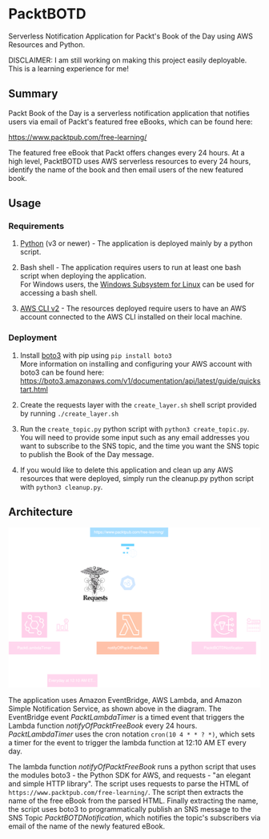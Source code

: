 # PacktBOTD
Serverless Notification Application for Packt's Book of the Day using AWS Resources and Python.

DISCLAIMER: I am still working on making this project easily deployable. This is a learning experience for me!

## Summary

Packt Book of the Day is a serverless notification application that notifies users via email of Packt's featured free eBooks, which can be found here:

https://www.packtpub.com/free-learning/

The featured free eBook that Packt offers changes every 24 hours. At a high level, PacktBOTD uses AWS serverless resources to every 24 hours, identify the name of the book and then email users of the new featured book.

## Usage

### Requirements

1. [Python](https://www.python.org/) (v3 or newer) - The application is deployed mainly by a python script.
   
2. Bash shell - The application requires users to run at least one bash script when deploying the application. \
   For Windows users, the [Windows Subsystem for Linux](https://learn.microsoft.com/en-us/windows/wsl/install) can be used for accessing a bash shell.

3. [AWS CLI v2](https://docs.aws.amazon.com/cli/latest/userguide/getting-started-install.html) - The resources deployed require users to have an AWS account connected to the AWS CLI installed on their local machine.

### Deployment

1. Install [boto3](https://aws.amazon.com/sdk-for-python/) with pip using `pip install boto3` \
   More information on installing and configuring your AWS account with boto3 can be found here: \
   https://boto3.amazonaws.com/v1/documentation/api/latest/guide/quickstart.html

2. Create the requests layer with the `create_layer.sh` shell script provided by running `./create_layer.sh`
   
3. Run the `create_topic.py` python script with `python3 create_topic.py`. You will need to provide some input such as any email addresses you want to subscribe to the SNS topic, and the time you want the SNS topic to publish the Book of the Day message.

4. If you would like to delete this application and clean up any AWS resources that were deployed, simply run the cleanup.py python script with `python3 cleanup.py`.

## Architecture

![Architecture Diagram](https://github.com/AidanS39/PacktBOTD/blob/main/PacktBOTD_ArchitectureDrawing.svg?raw=true)

The application uses Amazon EventBridge, AWS Lambda, and Amazon Simple Notification Service, as shown above in the diagram. The EventBridge event *PacktLambdaTimer* is a timed event that triggers the Lambda function *notifyOfPacktFreeBook* every 24 hours. *PacktLambdaTimer* uses the cron notation `cron(10 4 * * ? *)`, which sets a timer for the event to trigger the lambda function at 12:10 AM ET every day.

The lambda function *notifyOfPacktFreeBook* runs a python script that uses the modules boto3 - the Python SDK for AWS, and requests - "an elegant and simple HTTP library". The script uses requests to parse the HTML of `https://www.packtpub.com/free-learning/`. The script then extracts the name of the free eBook from the parsed HTML. Finally extracting the name, the script uses boto3 to programmatically publish an SNS message to the SNS Topic *PacktBOTDNotification*, which notifies the topic's subscribers via email of the name of the newly featured eBook.
